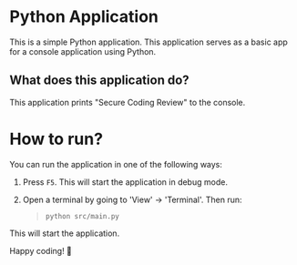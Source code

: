 Python Application
======================
This is a simple Python application. This application serves as a basic app for a console application using Python.

What does this application do?
-------------------------------
This application prints "Secure Coding Review" to the console.

# How to run?
You can run the application in one of the following ways:

1. Press `F5`. This will start the application in debug mode.

2. Open a terminal by going to 'View' -> 'Terminal'. Then run:
    > `python src/main.py`

This will start the application.

Happy coding! 🙂
